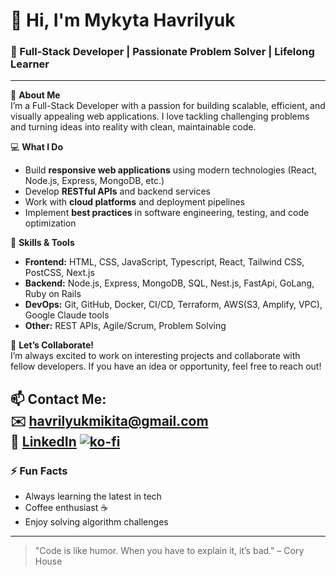 # 👋 Hi, I'm Mykyta Havrilyuk

### 🚀 Full-Stack Developer | Passionate Problem Solver | Lifelong Learner

---

🌱 **About Me**  
I’m a Full-Stack Developer with a passion for building scalable, efficient, and visually appealing web applications. I love tackling challenging problems and turning ideas into reality with clean, maintainable code.

💻 **What I Do**  
- Build **responsive web applications** using modern technologies (React, Node.js, Express, MongoDB, etc.)  
- Develop **RESTful APIs** and backend services  
- Work with **cloud platforms** and deployment pipelines  
- Implement **best practices** in software engineering, testing, and code optimization  

🌟 **Skills & Tools**  
- **Frontend:** HTML, CSS, JavaScript, Typescript, React, Tailwind CSS, PostCSS, Next.js
- **Backend:** Node.js, Express, MongoDB, SQL, Nest.js, FastApi, GoLang, Ruby on Rails
- **DevOps:** Git, GitHub, Docker, CI/CD, Terraform, AWS(S3, Amplify, VPC), Google Claude tools
- **Other:** REST APIs, Agile/Scrum, Problem Solving  

💬 **Let’s Collaborate!**  
I’m always excited to work on interesting projects and collaborate with fellow developers. If you have an idea or opportunity, feel free to reach out!  

📫 **Contact Me:**  
✉️ havrilyukmikita@gmail.com  
🔗 [LinkedIn](https://www.linkedin.com/) 
[![ko-fi](https://ko-fi.com/img/githubbutton_sm.svg)](https://ko-fi.com/T6T21KI59D)
---

### ⚡ Fun Facts
- Always learning the latest in tech  
- Coffee enthusiast ☕  
- Enjoy solving algorithm challenges  

---

> "Code is like humor. When you have to explain it, it’s bad." – Cory House


